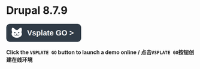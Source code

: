 # Drupal 8.7.9

<a href="https://www.vsplate.com/?docker-compose=https://github.com/vsplate/dcenvs/drupal/8.7.9"><img alt="VSPLATE GO" src="https://raw.githubusercontent.com/vsplate/images/master/vsgo_btn.png" width="200px"></a>

**Click the `VSPLATE GO` button to launch a demo online / 点击`VSPLATE GO`按钮创建在线环境**